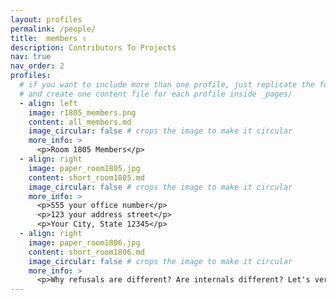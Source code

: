 ```yaml
---
layout: profiles
permalink: /people/
title:  members ✌️
description: Contributors To Projects
nav: true
nav_order: 2
profiles:
  # if you want to include more than one profile, just replicate the following block
  # and create one content file for each profile inside _pages/
  - align: left
    image: r1805_members.png
    content: all_members.md
    image_circular: false # crops the image to make it circular
    more_info: >
      <p>Room 1805 Members</p>
  - align: right
    image: paper_room1805.jpg
    content: short_room1805.md
    image_circular: false # crops the image to make it circular
    more_info: >
      <p>555 your office number</p>
      <p>123 your address street</p>
      <p>Your City, State 12345</p>
  - align: right
    image: paper_room1806.jpg
    content: short_room1806.md
    image_circular: false # crops the image to make it circular
    more_info: >
      <p>Why refusals are different? Are internals different? Let's verify them!</p>
---
```

